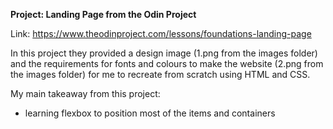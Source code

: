 **Project: Landing Page from the Odin Project** 

Link: https://www.theodinproject.com/lessons/foundations-landing-page

In this project they provided a design image (1.png from the images folder) and the requirements for fonts and colours to make the website (2.png from the images folder) for me to recreate from scratch using HTML and CSS. 

My main takeaway from this project: 
- learning flexbox to position most of the items and containers
